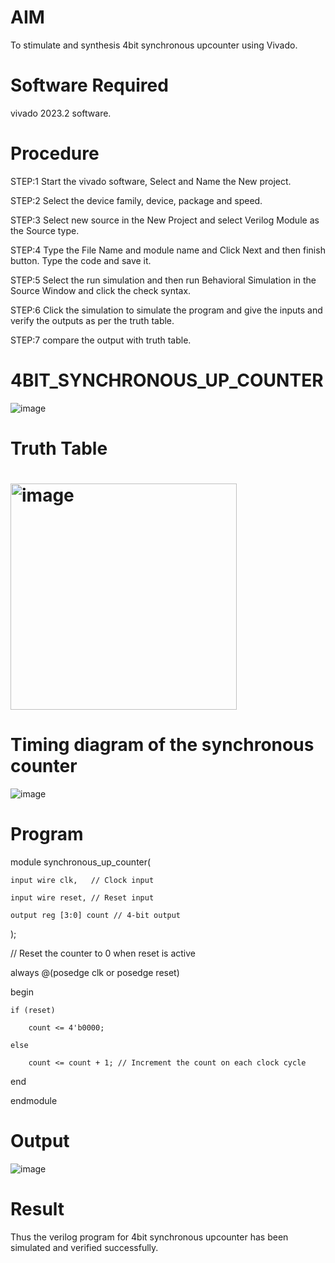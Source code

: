 # AIM
To stimulate and synthesis 4bit synchronous upcounter using Vivado.
# Software Required
vivado 2023.2 software.
# Procedure
STEP:1 Start the vivado software, Select and Name the New project.

STEP:2 Select the device family, device, package and speed.

STEP:3 Select new source in the New Project and select Verilog Module as the Source type.

STEP:4 Type the File Name and module name and Click Next and then finish button. Type the code and save it.

STEP:5 Select the run simulation and then run Behavioral Simulation in the Source Window and click the check syntax.

STEP:6 Click the simulation to simulate the program and give the inputs and verify the outputs as per the truth table.

STEP:7 compare the output with truth table.

# 4BIT_SYNCHRONOUS_UP_COUNTER
![image](https://github.com/RESMIRNAIR/4BIT_SYNCHRONOUS_UP_COUNTER/assets/154305926/4d676d34-2f12-420a-9c55-befa279f5ec0)
# Truth Table
# <img width="362" alt="image" src="https://github.com/RESMIRNAIR/4BIT_SYNCHRONOUS_UP_COUNTER/assets/154305926/2be84c5a-099f-4418-8d0b-ace34f734342">
# Timing diagram of the synchronous counter
![image](https://github.com/RESMIRNAIR/4BIT_SYNCHRONOUS_UP_COUNTER/assets/154305926/62c47758-b0a4-4fe0-842f-5c4245a88ff2)
# Program
module synchronous_up_counter(

    input wire clk,   // Clock input
    
    input wire reset, // Reset input
    
    output reg [3:0] count // 4-bit output
    
);

// Reset the counter to 0 when reset is active

always @(posedge clk or posedge reset)

begin

    if (reset)
    
        count <= 4'b0000;
        
    else
    
        count <= count + 1; // Increment the count on each clock cycle
        
end

endmodule
# Output
![image](https://github.com/priyangi123/4BIT_SYNCHRONOUS_UP_COUNTER/assets/165141104/6b00d87a-714d-46c3-b149-047c85028bf7)
# Result
Thus the verilog program for 4bit synchronous upcounter has been simulated and verified successfully.

